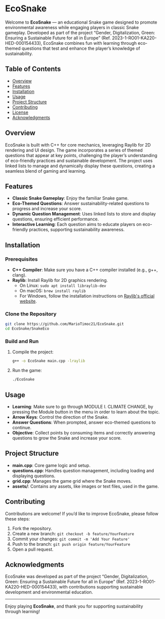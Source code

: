 # EcoSnake

Welcome to **EcoSnake** — an educational Snake game designed to promote environmental awareness while engaging players in classic Snake gameplay. Developed as part of the project “Gender, Digitalization, Green: Ensuring a Sustainable Future for all in Europe” (Ref. 2023-1-RO01-KA220-HED-000154433), EcoSnake combines fun with learning through eco-themed questions that test and enhance the player’s knowledge of sustainability.

## Table of Contents
- [Overview](#overview)
- [Features](#features)
- [Installation](#installation)
- [Usage](#usage)
- [Project Structure](#project-structure)
- [Contributing](#contributing)
- [License](#license)
- [Acknowledgments](#acknowledgments)

## Overview

EcoSnake is built with C++ for core mechanics, leveraging Raylib for 2D rendering and UI design. The game incorporates a series of themed questions that appear at key points, challenging the player’s understanding of eco-friendly practices and sustainable development. The project uses linked lists to manage and dynamically display these questions, creating a seamless blend of gaming and learning.

## Features

- **Classic Snake Gameplay**: Enjoy the familiar Snake game.
- **Eco-Themed Questions**: Answer sustainability-related questions to progress and increase your score.
- **Dynamic Question Management**: Uses linked lists to store and display questions, ensuring efficient performance.
- **Interactive Learning**: Each question aims to educate players on eco-friendly practices, supporting sustainability awareness.

## Installation

### Prerequisites

- **C++ Compiler**: Make sure you have a C++ compiler installed (e.g., g++, clang).
- **Raylib**: Install Raylib for 2D graphics rendering.
  - On Linux: `sudo apt install libraylib-dev`
  - On macOS: `brew install raylib`
  - For Windows, follow the installation instructions on [Raylib's official website](https://www.raylib.com/).

### Clone the Repository

```bash
git clone https://github.com/MarioTimoc21/EcoSnake.git
cd EcoSnake/SnakeEco
```
### Build and Run

1. Compile the project:
    ```bash
    g++ -o EcoSnake main.cpp -lraylib
    ```
   
2. Run the game:
    ```bash
    ./EcoSnake
    ```

## Usage

- **Learning**: Make sure to go through MODULE I. CLIMATE CHANGE, by pressing the Module button in the menu in order to learn about the topic. 
- **Arrow Keys**: Control the direction of the Snake.
- **Answer Questions**: When prompted, answer eco-themed questions to continue.
- **Objective**: Collect points by consuming items and correctly answering questions to grow the Snake and increase your score.

## Project Structure

- **main.cpp**: Core game logic and setup.
- **questions.cpp**: Handles question management, including loading and displaying questions.
- **grid.cpp**: Manages the game grid where the Snake moves.
- **assets/**: Contains any assets, like images or text files, used in the game.

## Contributing

Contributions are welcome! If you’d like to improve EcoSnake, please follow these steps:

1. Fork the repository.
2. Create a new branch: `git checkout -b feature/YourFeature`
3. Commit your changes: `git commit -m 'Add Your Feature'`
4. Push to the branch: `git push origin feature/YourFeature`
5. Open a pull request.

## Acknowledgments

EcoSnake was developed as part of the project “Gender, Digitalization, Green: Ensuring a Sustainable Future for all in Europe” (Ref. 2023-1-RO01-KA220-HED-000154433), with contributions supporting sustainable development and environmental education.

---

Enjoy playing **EcoSnake**, and thank you for supporting sustainability through learning!
